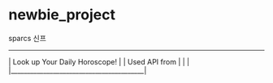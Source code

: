 # newbie_project
sparcs 신프
__________________________________________
| Look up Your Daily Horoscope!           |
| Used API from                           |
|                                         |
|_________________________________________|                                        
